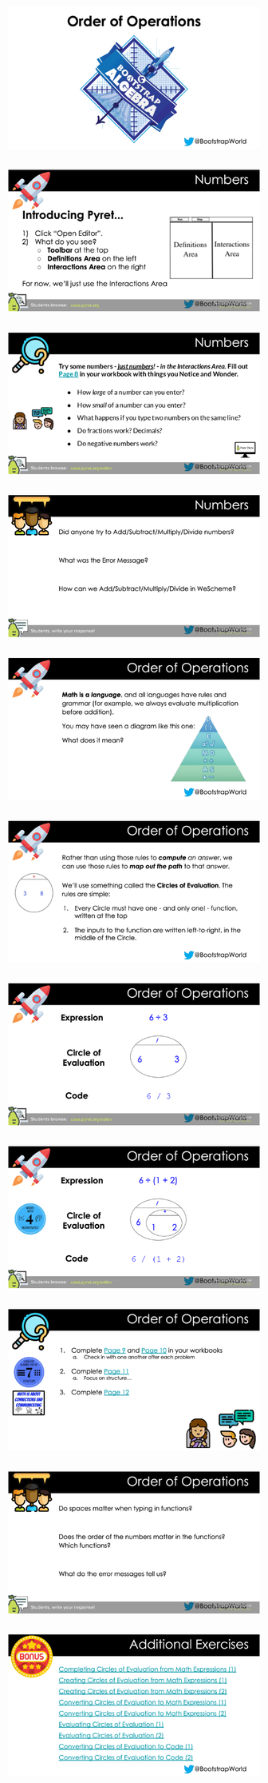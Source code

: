 #

![Order_of_Operations-Pyret-0000.png](Order_of_Operations-Pyret-0000.png)

#

![Order_of_Operations-Pyret-0001.png](Order_of_Operations-Pyret-0001.png)

#

![Order_of_Operations-Pyret-0002.png](Order_of_Operations-Pyret-0002.png)

#

![Order_of_Operations-Pyret-0003.png](Order_of_Operations-Pyret-0003.png)

#

![Order_of_Operations-Pyret-0004.png](Order_of_Operations-Pyret-0004.png)

#

![Order_of_Operations-Pyret-0005.png](Order_of_Operations-Pyret-0005.png)

#

![Order_of_Operations-Pyret-0006.png](Order_of_Operations-Pyret-0006.png)

#

![Order_of_Operations-Pyret-0007.png](Order_of_Operations-Pyret-0007.png)

#

![Order_of_Operations-Pyret-0008.png](Order_of_Operations-Pyret-0008.png)

#

![Order_of_Operations-Pyret-0009.png](Order_of_Operations-Pyret-0009.png)

#

![Order_of_Operations-Pyret-0010.png](Order_of_Operations-Pyret-0010.png)

